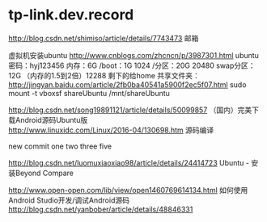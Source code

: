 # tp-link.dev.record

http://blog.csdn.net/shimiso/article/details/7743473  邮箱



虚拟机安装ubuntu
http://www.cnblogs.com/zhcncn/p/3987301.html
ubuntu密码：hyj123456
内存：6G
/boot：1G    1024
/分区：20G   20480
swap分区：12G （内存的1.5到2倍）12288
剩下的给home
共享文件夹：
http://jingyan.baidu.com/article/2fb0ba40541a5900f2ec5f07.html
sudo mount -t vboxsf  shareUbuntu /mnt/shareUbuntu

http://blog.csdn.net/song19891121/article/details/50099857
（国内）完美下载Android源码Ubuntu版  
http://www.linuxidc.com/Linux/2016-04/130698.htm  源码编译

new commit one two three five

http://blog.csdn.net/luomuxiaoxiao98/article/details/24414723  Ubuntu - 安装Beyond Compare

http://www.open-open.com/lib/view/open1460769614134.html  如何使用Android Studio开发/调试Android源码
http://blog.csdn.net/yanbober/article/details/48846331
